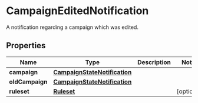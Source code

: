 

# CampaignEditedNotification

A notification regarding a campaign which was edited.
## Properties

Name | Type | Description | Notes
------------ | ------------- | ------------- | -------------
**campaign** | [**CampaignStateNotification**](CampaignStateNotification.md) |  | 
**oldCampaign** | [**CampaignStateNotification**](CampaignStateNotification.md) |  | 
**ruleset** | [**Ruleset**](Ruleset.md) |  |  [optional]



